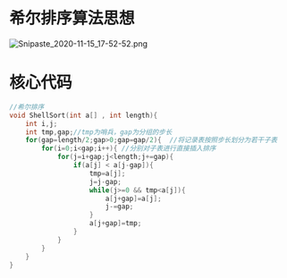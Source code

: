 # 希尔排序算法思想

![Snipaste_2020-11-15_17-52-52.png](https://i.loli.net/2020/11/15/8nYe7SpZvUuA1EK.png)

# 核心代码

~~~c
//希尔排序
void ShellSort(int a[] , int length){
    int i,j;
    int tmp,gap;//tmp为哨兵，gap为分组的步长
    for(gap=length/2;gap>0;gap=gap/2){	//将记录表按照步长划分为若干子表
        for(i=0;i<gap;i++){	//分别对子表进行直接插入排序
            for(j=i+gap;j<length;j+=gap){
                if(a[j] < a[j-gap]){
                    tmp=a[j];
                    j=j-gap;
                    while(j>=0 && tmp<a[j]){
                        a[j+gap]=a[j];
                        j-=gap;
                    }
                    a[j+gap]=tmp;
                }
            }
        }
    }
}
~~~

